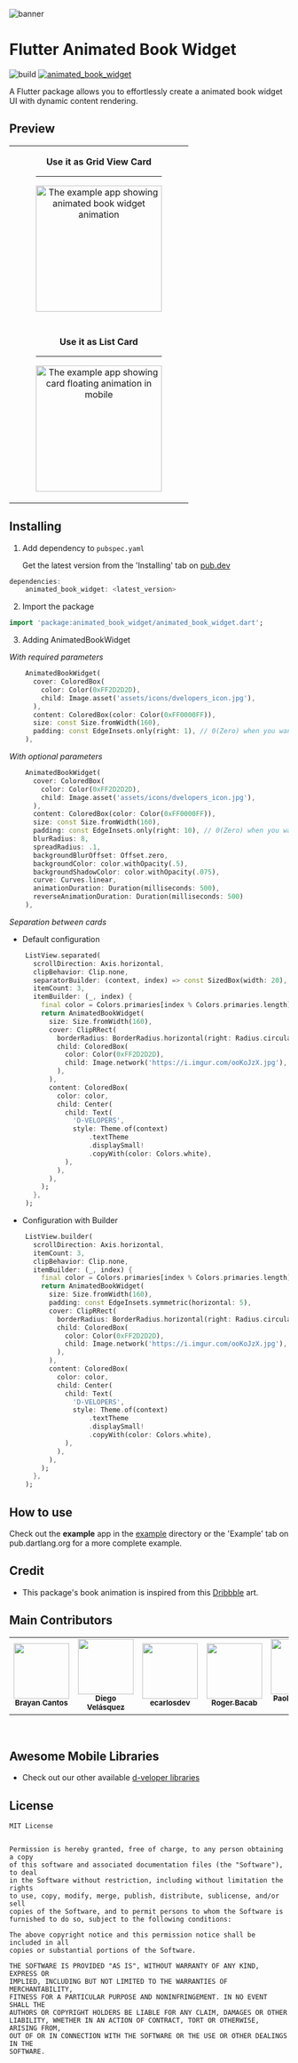 ![banner](https://i.imgur.com/ppKK1L0.jpeg)

# Flutter Animated Book Widget

![build](https://github.com/the-d-velopers/animated_book_widget/actions/workflows/code_metrics.yml/badge.svg)
[![animated_book_widget](https://img.shields.io/pub/v/animated_book_widget?label=animated_book_widget)](https://pub.dev/packages/animated_book_widget)

A Flutter package allows you to effortlessly create a animated book widget UI with dynamic content rendering.

## Preview

<table>
    <tr>
        <td align="center">
            <figure>
                <figcaption><b>Use it as Grid View Card</b></figcaption>
                <hr/>
                <img src="https://media3.giphy.com/media/v1.Y2lkPTc5MGI3NjExOXhzNWc3anE0YTJ2MTB1cGgzN2ViaXhxY25tZ25kMjZrZTc5b3FjZSZlcD12MV9pbnRlcm5hbF9naWZfYnlfaWQmY3Q9Zw/u1vjynNPintKSHixvx/giphy.gif" alt="The example app showing animated book widget animation" width="227"/>
            </figure>
        </td>
    </tr>
<tr><td></td></tr>
    <tr>
        <td align="center">
            <figure>
                <figcaption><b>Use it as List Card</b></figcaption>
                <hr/>
                <img src="https://media2.giphy.com/media/v1.Y2lkPTc5MGI3NjExbGRma2FwcmUxNnJocG9vYXJodW8wc2I4YXdhcjdsZjllbzA1bTJneiZlcD12MV9pbnRlcm5hbF9naWZfYnlfaWQmY3Q9Zw/K83J9B9U2mFKU9c1wZ/giphy.gif" alt="The example app showing card floating animation in mobile" width="227"/>
            </figure>
        </td>
    </tr>
</table>



## Installing

1.  Add dependency to `pubspec.yaml`

    Get the latest version from the 'Installing' tab on [pub.dev](https://pub.dev/packages/animated_book_widget/install)
    
```dart
dependencies:
    animated_book_widget: <latest_version>
```

2.  Import the package
```dart
import 'package:animated_book_widget/animated_book_widget.dart';
```

3.  Adding AnimatedBookWidget

*With required parameters*
```dart
    AnimatedBookWidget(
      cover: ColoredBox(
        color: Color(0xFF2D2D2D),
        child: Image.asset('assets/icons/dvelopers_icon.jpg'),
      ),
      content: ColoredBox(color: Color(0xFF0000FF)),
      size: const Size.fromWidth(160),
      padding: const EdgeInsets.only(right: 1), // 0(Zero) when you want to set the separation
    ),
```    

*With optional parameters*
```dart   
    AnimatedBookWidget(
      cover: ColoredBox(
        color: Color(0xFF2D2D2D),
        child: Image.asset('assets/icons/dvelopers_icon.jpg'),
      ),
      content: ColoredBox(color: Color(0xFF0000FF)),
      size: const Size.fromWidth(160),
      padding: const EdgeInsets.only(right: 10), // 0(Zero) when you want to set the separation
      blurRadius: 8,
      spreadRadius: .1,
      backgroundBlurOffset: Offset.zero,
      backgroundColor: color.withOpacity(.5),
      backgroundShadowColor: color.withOpacity(.075),
      curve: Curves.linear,
      animationDuration: Duration(milliseconds: 500),
      reverseAnimationDuration: Duration(milliseconds: 500)
    ),
``` 

*Separation between cards*

 + Default configuration
```dart
    ListView.separated(
      scrollDirection: Axis.horizontal,
      clipBehavior: Clip.none,
      separatorBuilder: (context, index) => const SizedBox(width: 20),
      itemCount: 3,
      itemBuilder: (_, index) {
        final color = Colors.primaries[index % Colors.primaries.length];
        return AnimatedBookWidget(
          size: Size.fromWidth(160),
          cover: ClipRRect(
            borderRadius: BorderRadius.horizontal(right: Radius.circular(10)),
            child: ColoredBox(
              color: Color(0xFF2D2D2D),
              child: Image.network('https://i.imgur.com/ooKoJzX.jpg'),
            ),
          ),
          content: ColoredBox(
            color: color,
            child: Center(
              child: Text(
                'D-VELOPERS',
                style: Theme.of(context)
                    .textTheme
                    .displaySmall!
                    .copyWith(color: Colors.white),
              ),
            ),
          ),
        );
      },
    );
```    

 + Configuration with Builder
```dart
    ListView.builder(
      scrollDirection: Axis.horizontal,
      itemCount: 3,
      clipBehavior: Clip.none,
      itemBuilder: (_, index) {
        final color = Colors.primaries[index % Colors.primaries.length];
        return AnimatedBookWidget(
          size: Size.fromWidth(160),
          padding: const EdgeInsets.symmetric(horizontal: 5),
          cover: ClipRRect(
            borderRadius: BorderRadius.horizontal(right: Radius.circular(10)),
            child: ColoredBox(
              color: Color(0xFF2D2D2D),
              child: Image.network('https://i.imgur.com/ooKoJzX.jpg'),
            ),
          ),
          content: ColoredBox(
            color: color,
            child: Center(
              child: Text(
                'D-VELOPERS',
                style: Theme.of(context)
                    .textTheme
                    .displaySmall!
                    .copyWith(color: Colors.white),
              ),
            ),
          ),
        );
      },
    );
```    


## How to use
Check out the **example** app in the [example](example) directory or the 'Example' tab on pub.dartlang.org for a more complete example.

## Credit

- This package's book animation is inspired from this [Dribbble](https://dribbble.com/shots/6607801-) art.

## Main Contributors

<table>
  <tr>
    <td align="center"><a href="https://github.com/br-programmer"><img src="https://avatars.githubusercontent.com/u/30538983?s=100" width="100px;" alt=""/><br /><sub><b>
Brayan Cantos</b></sub></a></td>
    <td align="center"><a href="https://github.com/diegoveloper"><img src="https://avatars.githubusercontent.com/u/4898256?s=100" width="100px;" alt=""/><br /><sub><b>Diego Velásquez
</b></sub></a></td>
    <td align="center"><a href="https://github.com/ecarlosdev"><img src="https://avatars.githubusercontent.com/u/155333596?s=100" width="100px;" alt=""/><br /><sub><b>ecarlosdev</b></sub></a></td>
    <td align="center"><a href="https://github.com/jesuspedge"><img src="https://avatars.githubusercontent.com/u/74924269?s=100" width="100px;" alt=""/><br /><sub><b>Roger Bacab
</b></sub></a></td>
    <td align="center"><a href="https://github.com/paolojoaquinp"><img src="https://avatars.githubusercontent.com/u/70081671?s=100" width="100px;" alt=""/><br /><sub><b>Paolo Joaquin Pinto</b></sub></a></td>
    <td align="center"><a href="https://github.com/monster555"><img src="https://avatars.githubusercontent.com/u/32662133?s=100" width="100px;" alt=""/><br /><sub><b>Daniel Coyula</b></sub></a></td>
    <td align="center"><a href="https://github.com/williamscafdev"><img src="https://avatars.githubusercontent.com/u/45320786?s=100" width="100px;" alt=""/><br /><sub><b>Williams M. Torres</b></sub></a></td>
  </tr>
</table>
<br/>

## Awesome Mobile Libraries
- Check out our other available [d-veloper libraries](https://github.com/the-d-velopers)


## License

```
MIT License


Permission is hereby granted, free of charge, to any person obtaining a copy
of this software and associated documentation files (the "Software"), to deal
in the Software without restriction, including without limitation the rights
to use, copy, modify, merge, publish, distribute, sublicense, and/or sell
copies of the Software, and to permit persons to whom the Software is
furnished to do so, subject to the following conditions:

The above copyright notice and this permission notice shall be included in all
copies or substantial portions of the Software.

THE SOFTWARE IS PROVIDED "AS IS", WITHOUT WARRANTY OF ANY KIND, EXPRESS OR
IMPLIED, INCLUDING BUT NOT LIMITED TO THE WARRANTIES OF MERCHANTABILITY,
FITNESS FOR A PARTICULAR PURPOSE AND NONINFRINGEMENT. IN NO EVENT SHALL THE
AUTHORS OR COPYRIGHT HOLDERS BE LIABLE FOR ANY CLAIM, DAMAGES OR OTHER
LIABILITY, WHETHER IN AN ACTION OF CONTRACT, TORT OR OTHERWISE, ARISING FROM,
OUT OF OR IN CONNECTION WITH THE SOFTWARE OR THE USE OR OTHER DEALINGS IN THE
SOFTWARE.
```